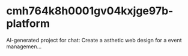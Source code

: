 # cmh764k8h0001gv04kxjge97b-platform
AI-generated project for chat: Create a asthetic web design for a event managemen...
